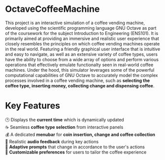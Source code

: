 # OctaveCoffeeMachine
This project is an interactive simulation of a coffee vending machine, developed using the scientific programming language GNU Octave as part of the coursework for the subject Introduction to Engineering (ENS101). It is primarily aimed at providing an immersive and realistic user experience that closely resembles the principles on which coffee vending machines operate in the real world. Featuring a friendly graphical user interface that is intuitive and easy to navigate, as well as an extensive variety of coffee types, users have the ability to choose from a wide array of options and perform various operations that effectively emulate functionalty seen in real-world coffee machines. Under the hood, this simulator leverages some of the powerful computational capabilities of GNU Octave to accurately model the complex processes involved in a coffee vending machine, such as **selecting the coffee type, inserting money, collecting change and dispensing coffee**.

# Key Features
🕒 Displays the **current time** which is dynamically updated <br />
☕ Seamless **coffee type selection** from interactive panels <br />
💰 A dedicated **menubar** for **coin insertion, change and coffee collection** <br />
🎵 Realistic **audio feedback** during key actions <br />
🔄 **Adaptive prompts** that change in accordance to the user's actions <br />
💪 **Customizable preferences** for users to tailor the coffee experience
